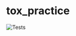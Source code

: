 # tox_practice

![Tests](https://github.com/Harishkadimi/tox_practice/actions/workflows/tests.yml/badge.svg)
